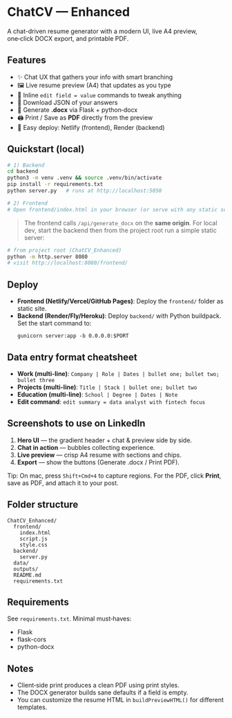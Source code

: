 # ChatCV — Enhanced

A chat-driven resume generator with a modern UI, live A4 preview, one‑click DOCX export, and printable PDF.

## Features
- ✨ Chat UX that gathers your info with smart branching
- 🖼️ Live resume preview (A4) that updates as you type
- 🧠 Inline `edit field = value` commands to tweak anything
- 🧾 Download JSON of your answers
- 📄 Generate **.docx** via Flask + python‑docx
- 🖨️ Print / Save as **PDF** directly from the preview
- 🚀 Easy deploy: Netlify (frontend), Render (backend)

## Quickstart (local)
```bash
# 1) Backend
cd backend
python3 -m venv .venv && source .venv/bin/activate
pip install -r requirements.txt
python server.py   # runs at http://localhost:5050

# 2) Frontend
# Open frontend/index.html in your browser (or serve with any static server)
```

> The frontend calls `/api/generate_docx` on the **same origin**. For local dev, start the backend then from the project root run a simple static server:
```bash
# from project root (ChatCV_Enhanced)
python -m http.server 8080
# visit http://localhost:8080/frontend/
```

## Deploy
- **Frontend (Netlify/Vercel/GitHub Pages)**: Deploy the `frontend/` folder as static site.
- **Backend (Render/Fly/Heroku)**: Deploy `backend/` with Python buildpack. Set the start command to:
  ```
  gunicorn server:app -b 0.0.0.0:$PORT
  ```

## Data entry format cheatsheet
- **Work (multi-line)**: `Company | Role | Dates | bullet one; bullet two; bullet three`
- **Projects (multi-line)**: `Title | Stack | bullet one; bullet two`
- **Education (multi-line)**: `School | Degree | Dates | Note`
- **Edit command**: `edit summary = data analyst with fintech focus`

## Screenshots to use on LinkedIn
1. **Hero UI** — the gradient header + chat & preview side by side.
2. **Chat in action** — bubbles collecting experience.
3. **Live preview** — crisp A4 resume with sections and chips.
4. **Export** — show the buttons (Generate .docx / Print PDF).

Tip: On mac, press `Shift+Cmd+4` to capture regions. For the PDF, click **Print**, save as PDF, and attach it to your post.

## Folder structure
```
ChatCV_Enhanced/
  frontend/
    index.html
    script.js
    style.css
  backend/
    server.py
  data/
  outputs/
  README.md
  requirements.txt
```

## Requirements
See `requirements.txt`. Minimal must‑haves:
- Flask
- flask-cors
- python-docx

## Notes
- Client‑side print produces a clean PDF using print styles.
- The DOCX generator builds sane defaults if a field is empty.
- You can customize the resume HTML in `buildPreviewHTML()` for different templates.
